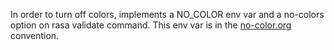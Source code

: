 In order to turn off colors, implements a NO_COLOR env var and a no-colors option on rasa validate command. This env var is in the [no-color.org](https://no-color.org) convention.
